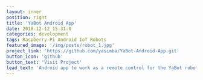 ```yaml
---
layout: inner
position: right
title: 'YaBot Android App'
date: 2018-12-12 15:31:0
categories: development
tags: Raspberry-Pi Android IoT Robots
featured_image: '/img/posts/robot_1.jpg'
project_link: 'https://github.com/yasimba/YaBot-Android-App.git'
button_icon: 'github'
button_text: 'Visit Project'
lead_text: 'Android app to work as a remote control for the YaBot robotic car'
---
```

